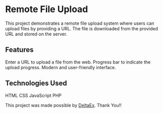# Remote File Upload
This project demonstrates a remote file upload system where users can upload files by providing a URL. The file is downloaded from the provided URL and stored on the server.

## Features
Enter a URL to upload a file from the web.
Progress bar to indicate the upload progress.
Modern and user-friendly interface.
## Technologies Used
HTML
CSS
JavaScript
PHP

This project was made possible by [DeltaEx](https://deltaexecuter.com/blog/). Thank You!!
